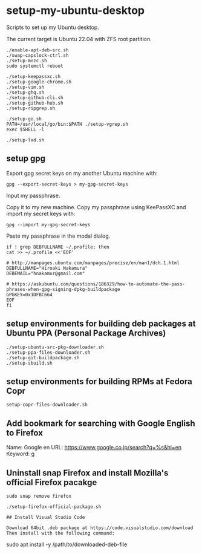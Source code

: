 setup-my-ubuntu-desktop
=======================

Scripts to set up my Ubuntu desktop.

The current target is Ubuntu 22.04 with ZFS root partition.


```
./enable-apt-deb-src.sh
./swap-capslock-ctrl.sh
./setup-mozc.sh
sudo systemctl reboot
```

```
./setup-keepassxc.sh
./setup-google-chrome.sh
./setup-vim.sh
./setup-ghq.sh
./setup-github-cli.sh
./setup-github-hub.sh
./setup-ripgrep.sh
```

```
./setup-go.sh
PATH=/usr/local/go/bin:$PATH ./setup-vgrep.sh
exec $SHELL -l
```

```
./setup-lxd.sh
```

## setup gpg

Export gpg secret keys on my another Ubuntu machine with:
```
gpg --export-secret-keys > my-gpg-secret-keys
```
Input my passphrase.

Copy it to my new machine.
Copy my passphrase using KeePassXC and import my secret keys with:
```
gpg --import my-gpg-secret-keys
```
Paste my passphrase in the modal dialog.

```
if ! grep DEBFULLNAME ~/.profile; then
cat >> ~/.profile <<'EOF'

# http://manpages.ubuntu.com/manpages/precise/en/man1/dch.1.html
DEBFULLNAME="Hiroaki Nakamura"
DEBEMAIL="hnakamur@gmail.com"

# https://askubuntu.com/questions/186329/how-to-automate-the-pass-phrases-when-gpg-signing-dpkg-buildpackage
GPGKEY=0x1DFBC664
EOF
fi
```

## setup environments for building deb packages at Ubuntu PPA (Personal Package Archives)

```
./setup-ubuntu-src-pkg-downloader.sh
./setup-ppa-files-downloader.sh
./setup-git-buildpackage.sh
./setup-sbuild.sh
```

## setup environments for building RPMs at Fedora Copr

```
setup-copr-files-downloader.sh
```

## Add bookmark for searching with Google English to Firefox

Name: Google en
URL: https://www.google.co.jp/search?q=%s&hl=en
Keyword: g

## Uninstall snap Firefox and install Mozilla's official Firefox pacakge

```
sudo snap remove firefox
```

```
./setup-firefox-official-package.sh

## Install Visual Studio Code

Download 64bit .deb package at https://code.visualstudio.com/download
Then install with the following command:

```
sudo apt install -y /path/to/downloaded-deb-file
```
